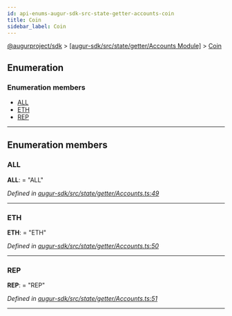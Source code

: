 ```yaml
---
id: api-enums-augur-sdk-src-state-getter-accounts-coin
title: Coin
sidebar_label: Coin
---
```


[@augurproject/sdk](api-readme.md) > [[augur-sdk/src/state/getter/Accounts Module]](api-modules-augur-sdk-src-state-getter-accounts-module.md) > [Coin](api-enums-augur-sdk-src-state-getter-accounts-coin.md)

## Enumeration

### Enumeration members

* [ALL](api-enums-augur-sdk-src-state-getter-accounts-coin.md#all)
* [ETH](api-enums-augur-sdk-src-state-getter-accounts-coin.md#eth)
* [REP](api-enums-augur-sdk-src-state-getter-accounts-coin.md#rep)

---

## Enumeration members

<a id="all"></a>

###  ALL

**ALL**:  = "ALL"

*Defined in [augur-sdk/src/state/getter/Accounts.ts:49](https://github.com/AugurProject/augur/blob/1e1466f1d3/packages/augur-sdk/src/state/getter/Accounts.ts#L49)*

___
<a id="eth"></a>

###  ETH

**ETH**:  = "ETH"

*Defined in [augur-sdk/src/state/getter/Accounts.ts:50](https://github.com/AugurProject/augur/blob/1e1466f1d3/packages/augur-sdk/src/state/getter/Accounts.ts#L50)*

___
<a id="rep"></a>

###  REP

**REP**:  = "REP"

*Defined in [augur-sdk/src/state/getter/Accounts.ts:51](https://github.com/AugurProject/augur/blob/1e1466f1d3/packages/augur-sdk/src/state/getter/Accounts.ts#L51)*

___

